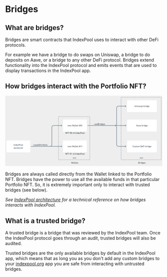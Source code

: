 # Bridges

## What are bridges?

Bridges are smart contracts that IndexPool uses to interact with other DeFi protocols.

For example we have a bridge to do swaps on Uniswap, a bridge to do deposits on Aave, or a bridge to any other DeFi protocol. Bridges extend functionality into the IndexPool protocol and emits events that are used to display transactions in the IndexPool app.

## How bridges interact with the Portfolio NFT?

![Wallets link with bridges to enable integrations with DeFi protocols](../.gitbook/assets/image%20%286%29.png)

Bridges are always called directly from the Wallet linked to the Portfolio NFT. Bridges have the power to use all the available funds in that particular Portfolio NFT. So, it is extremely important only to interact with trusted bridges \(see below\).

_See_ [_IndexPool architecture_](https://docs.indexpool.org/developer/architecture) _for a technical reference on how bridges interacts with IndexPool._

## What is a trusted bridge?

A trusted bridge is a bridge that was reviewed by the IndexPool team. Once the IndexPool protocol goes through an audit, trusted bridges will also be audited.

Trusted bridges are the only available bridges by default in the IndexPool app, which means that as long you as you don't add any custom bridges to your [indexpool.org](http://indexpool.org/) app you are safe from interacting with untrusted bridges.



